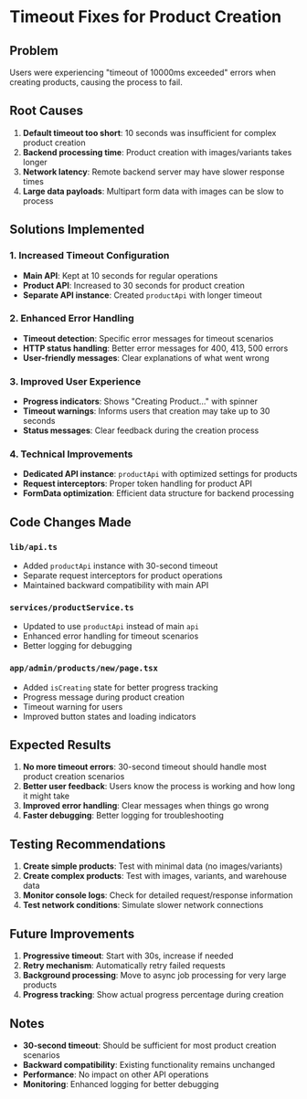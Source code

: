 # Timeout Fixes for Product Creation

## Problem
Users were experiencing "timeout of 10000ms exceeded" errors when creating products, causing the process to fail.

## Root Causes
1. **Default timeout too short**: 10 seconds was insufficient for complex product creation
2. **Backend processing time**: Product creation with images/variants takes longer
3. **Network latency**: Remote backend server may have slower response times
4. **Large data payloads**: Multipart form data with images can be slow to process

## Solutions Implemented

### 1. **Increased Timeout Configuration**
- **Main API**: Kept at 10 seconds for regular operations
- **Product API**: Increased to 30 seconds for product creation
- **Separate API instance**: Created `productApi` with longer timeout

### 2. **Enhanced Error Handling**
- **Timeout detection**: Specific error messages for timeout scenarios
- **HTTP status handling**: Better error messages for 400, 413, 500 errors
- **User-friendly messages**: Clear explanations of what went wrong

### 3. **Improved User Experience**
- **Progress indicators**: Shows "Creating Product..." with spinner
- **Timeout warnings**: Informs users that creation may take up to 30 seconds
- **Status messages**: Clear feedback during the creation process

### 4. **Technical Improvements**
- **Dedicated API instance**: `productApi` with optimized settings for products
- **Request interceptors**: Proper token handling for product API
- **FormData optimization**: Efficient data structure for backend processing

## Code Changes Made

### `lib/api.ts`
- Added `productApi` instance with 30-second timeout
- Separate request interceptors for product operations
- Maintained backward compatibility with main API

### `services/productService.ts`
- Updated to use `productApi` instead of main `api`
- Enhanced error handling for timeout scenarios
- Better logging for debugging

### `app/admin/products/new/page.tsx`
- Added `isCreating` state for better progress tracking
- Progress message during product creation
- Timeout warning for users
- Improved button states and loading indicators

## Expected Results

1. **No more timeout errors**: 30-second timeout should handle most product creation scenarios
2. **Better user feedback**: Users know the process is working and how long it might take
3. **Improved error handling**: Clear messages when things go wrong
4. **Faster debugging**: Better logging for troubleshooting

## Testing Recommendations

1. **Create simple products**: Test with minimal data (no images/variants)
2. **Create complex products**: Test with images, variants, and warehouse data
3. **Monitor console logs**: Check for detailed request/response information
4. **Test network conditions**: Simulate slower network connections

## Future Improvements

1. **Progressive timeout**: Start with 30s, increase if needed
2. **Retry mechanism**: Automatically retry failed requests
3. **Background processing**: Move to async job processing for very large products
4. **Progress tracking**: Show actual progress percentage during creation

## Notes

- **30-second timeout**: Should be sufficient for most product creation scenarios
- **Backward compatibility**: Existing functionality remains unchanged
- **Performance**: No impact on other API operations
- **Monitoring**: Enhanced logging for better debugging
